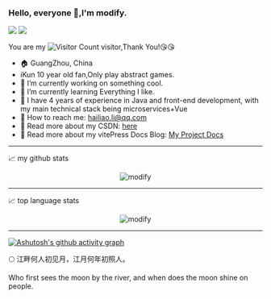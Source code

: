 ### Hello, everyone 👋,I'm modify.

![](https://img.shields.io/badge/java-8-brightgreen)  ![](https://img.shields.io/badge/vue-3-brightgreen)

You are my ![Visitor Count](https://profile-counter.glitch.me/lizuoqun/count.svg) visitor,Thank You!:kissing_heart::kissing_heart:

- :house: GuangZhou, China
- iKun 10 year old fan,Only play abstract games.
- :dizzy: I’m currently working on something cool.
- :seedling: I’m currently learning Everything I like.
- :information_desk_person: I have 4 years of experience in Java and front-end development, with my main technical stack being microservices+Vue
- :email: How to reach me: hailiao.li@qq.com
- :notebook: Read more about my CSDN: [here](https://blog.csdn.net/qq_44973159)
- :notebook: Read more about my vitePress Docs Blog: [My Project Docs](http://122.51.159.230/My-Project/)

----

📈 my github stats
<p align="center"> <img src="https://github-readme-stats.vercel.app/api?username=lizuoqun&show_icons=true&theme=transparent" alt="modify" /></p>

----

📈 top language stats
<p align="center"> <img src="https://github-readme-stats.vercel.app/api/top-langs/?username=lizuoqun&layout=compact&theme=transparent" alt="modify" /></p>

----

[![Ashutosh's github activity graph](https://github-readme-activity-graph.vercel.app/graph?username=lizuoqun&theme=vue)](https://github.com/lizuoqun/github-readme-activity-graph)

:full_moon: 江畔何人初见月，江月何年初照人。

Who first sees the moon by the river, and when does the moon shine on people.